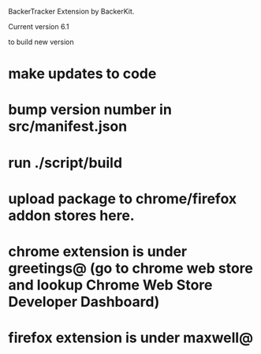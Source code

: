 BackerTracker Extension by BackerKit.

Current version 6.1



to build new version

# make updates to code
# bump version number in src/manifest.json
# run ./script/build
# upload package to chrome/firefox addon stores here.
# chrome extension is under greetings@ (go to chrome web store and lookup Chrome Web Store Developer Dashboard)
# firefox extension is under maxwell@
